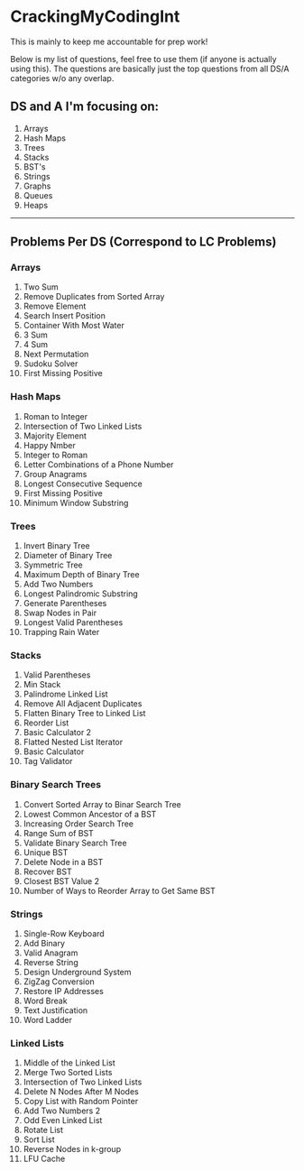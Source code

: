 # CrackingMyCodingInt

This is mainly to keep me accountable for prep work!

Below is my list of questions, feel free to use them (if anyone is actually using this).
The questions are basically just the top questions from all DS/A categories w/o any overlap.

## DS and A I'm focusing on:

1. Arrays
2. Hash Maps
3. Trees
4. Stacks
5. BST's
6. Strings
7. Graphs
8. Queues
9. Heaps


---

## Problems Per DS (Correspond to LC Problems)


### Arrays
1. Two Sum
2. Remove Duplicates from Sorted Array 
3. Remove Element
4. Search Insert Position
5. Container With Most Water
6. 3 Sum
7. 4 Sum
8. Next Permutation
9. Sudoku Solver
10. First Missing Positive

### Hash Maps
1. Roman to Integer
2. Intersection of Two Linked Lists
3. Majority Element
4. Happy Nmber
5. Integer to Roman
6. Letter Combinations of a Phone Number
7. Group Anagrams
8. Longest Consecutive Sequence
9. First Missing Positive
10. Minimum Window Substring

### Trees
1. Invert Binary Tree
2. Diameter of Binary Tree
3. Symmetric Tree
4. Maximum Depth of Binary Tree 
5. Add Two Numbers
6. Longest Palindromic Substring
7. Generate Parentheses
8. Swap Nodes in Pair 
9. Longest Valid Parentheses
10. Trapping Rain Water

### Stacks
1. Valid Parentheses
2. Min Stack
3. Palindrome Linked List
4. Remove All Adjacent Duplicates
5. Flatten Binary Tree to Linked List
6. Reorder List
7. Basic Calculator 2
8. Flatted Nested List Iterator
9. Basic Calculator
10. Tag Validator

### Binary Search Trees
1. Convert Sorted Array to Binar Search Tree 
2. Lowest Common Ancestor of a BST
3. Increasing Order Search Tree
4. Range Sum of BST
5. Validate Binary Search Tree
6. Unique BST
7. Delete Node in a BST
8. Recover BST
9. Closest BST Value 2
10. Number of Ways to Reorder Array to Get Same BST

### Strings
1. Single-Row Keyboard
2. Add Binary
3. Valid Anagram
4. Reverse String
5. Design Underground System
6. ZigZag Conversion
7. Restore IP Addresses
8. Word Break
9. Text Justification
10. Word Ladder

### Linked Lists
1. Middle of the Linked List
2. Merge Two Sorted Lists
3. Intersection of Two Linked Lists
4. Delete N Nodes After M Nodes
5. Copy List with Random Pointer
6. Add Two Numbers 2
7. Odd Even Linked List
8. Rotate List
9. Sort List
10. Reverse Nodes in k-group 
11. LFU Cache
